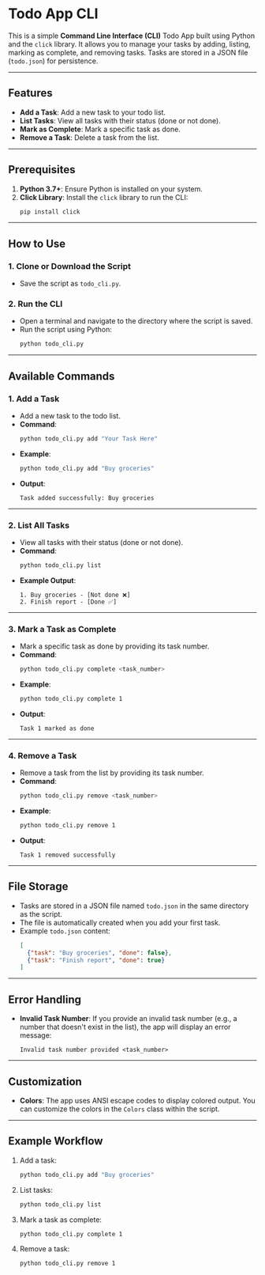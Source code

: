 # Todo App CLI 

This is a simple **Command Line Interface (CLI)** Todo App built using Python and the `click` library. It allows you to manage your tasks by adding, listing, marking as complete, and removing tasks. Tasks are stored in a JSON file (`todo.json`) for persistence.

---

## Features

- **Add a Task**: Add a new task to your todo list.
- **List Tasks**: View all tasks with their status (done or not done).
- **Mark as Complete**: Mark a specific task as done.
- **Remove a Task**: Delete a task from the list.

---

## Prerequisites

1. **Python 3.7+**: Ensure Python is installed on your system.
2. **Click Library**: Install the `click` library to run the CLI:
   ```bash
   pip install click
   ```

---

## How to Use

### 1. **Clone or Download the Script**
   - Save the script as `todo_cli.py`.

### 2. **Run the CLI**
   - Open a terminal and navigate to the directory where the script is saved.
   - Run the script using Python:
     ```bash
     python todo_cli.py
     ```

---

## Available Commands

### 1. **Add a Task**
   - Add a new task to the todo list.
   - **Command**:
     ```bash
     python todo_cli.py add "Your Task Here"
     ```
   - **Example**:
     ```bash
     python todo_cli.py add "Buy groceries"
     ```
   - **Output**:
     ```
     Task added successfully: Buy groceries
     ```

---

### 2. **List All Tasks**
   - View all tasks with their status (done or not done).
   - **Command**:
     ```bash
     python todo_cli.py list
     ```
   - **Example Output**:
     ```
     1. Buy groceries - [Not done ❌]
     2. Finish report - [Done ✅]
     ```

---

### 3. **Mark a Task as Complete**
   - Mark a specific task as done by providing its task number.
   - **Command**:
     ```bash
     python todo_cli.py complete <task_number>
     ```
   - **Example**:
     ```bash
     python todo_cli.py complete 1
     ```
   - **Output**:
     ```
     Task 1 marked as done
     ```

---

### 4. **Remove a Task**
   - Remove a task from the list by providing its task number.
   - **Command**:
     ```bash
     python todo_cli.py remove <task_number>
     ```
   - **Example**:
     ```bash
     python todo_cli.py remove 1
     ```
   - **Output**:
     ```
     Task 1 removed successfully
     ```

---

## File Storage

- Tasks are stored in a JSON file named `todo.json` in the same directory as the script.
- The file is automatically created when you add your first task.
- Example `todo.json` content:
  ```json
  [
    {"task": "Buy groceries", "done": false},
    {"task": "Finish report", "done": true}
  ]
  ```

---

## Error Handling

- **Invalid Task Number**: If you provide an invalid task number (e.g., a number that doesn't exist in the list), the app will display an error message:
  ```
  Invalid task number provided <task_number>
  ```

---

## Customization

- **Colors**: The app uses ANSI escape codes to display colored output. You can customize the colors in the `Colors` class within the script.

---

## Example Workflow

1. Add a task:
   ```bash
   python todo_cli.py add "Buy groceries"
   ```
2. List tasks:
   ```bash
   python todo_cli.py list
   ```
3. Mark a task as complete:
   ```bash
   python todo_cli.py complete 1
   ```
4. Remove a task:
   ```bash
   python todo_cli.py remove 1
   ```


